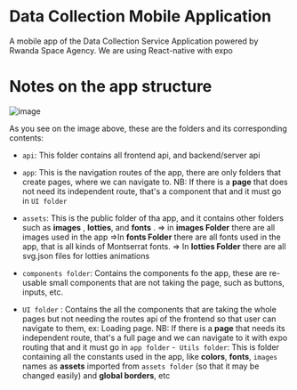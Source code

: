 # Data Collection Mobile Application

A mobile app of the Data Collection Service Application powered by Rwanda Space Agency.
We are using React-native with expo

# Notes on the app structure

![image](https://github.com/Rwanda-Space-Agency-Dev/Data-collection-Mobile/assets/91186046/686c990b-54d0-4b19-b638-2ac93088e319)


As you see on the image above,
these are the folders and its corresponding contents:

- `api`: This folder contains all frontend api, and backend/server api
- `app`: This is the navigation routes of the app, there are only folders that create pages, where we can navigate to.
  NB: If there is a **page** that does not need its independent route, that's a component that and it must go in `UI folder`
- `assets`: This is the public folder of tha app, and it contains other folders such as **images** , **lotties**, and **fonts** .
  => in **images Folder** there are all images used in the app
  =>In **fonts Folder** there are all fonts used in the app, that is all kinds of Montserrat fonts.
  => In **lotties Folder** there are all svg.json files for lotties animations

- `components folder`: Contains the components fo the app, these are re-usable small components that are not taking the page, such as buttons, inputs, etc.
- `UI folder` : Contains the all the components that are taking the whole pages but not needing the routes api of the frontend so that user can navigate to them, ex: Loading page.
  NB: If there is a **page** that needs its independent route, that's a full page and we can navigate to it with expo routing that and it must go in `app folder` -` Utils folder`: This is folder containing all the constants used in the app, like **colors**, **fonts**, `images` names as **assets** imported from `assets folder` (so that it may be changed easily) and **global borders**, etc
